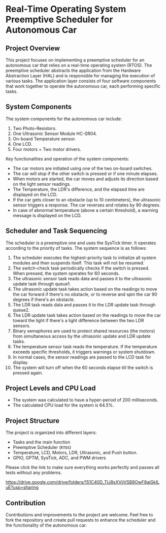 # Real-Time Operating System Preemptive Scheduler for Autonomous Car

## Project Overview

This project focuses on implementing a preemptive scheduler for an autonomous car that relies on a real-time operating system (RTOS). The preemptive scheduler abstracts the application from the Hardware Abstraction Layer (HAL) and is responsible for managing the execution of various tasks. The application layer consists of four software components that work together to operate the autonomous car, each performing specific tasks.

## System Components

The system components for the autonomous car include:

1. Two Photo-Resistors.
2. One Ultrasonic Sensor Module HC-SR04.
3. On-board Temperature sensor.
4. One LCD.
5. Four motors + Two motor drivers.

Key functionalities and operation of the system components:

- The car motors are initiated using one of the two on-board switches.
- The car will stop if the other switch is pressed or if one minute elapses.
- When motors are started, the car moves and adjusts its direction based on the light sensor readings.
- The Temperature, the LDR's difference, and the elapsed time are displayed on the LCD.
- If the car gets closer to an obstacle (up to 10 centimeters), the ultrasonic sensor triggers a response. The car reverses and rotates by 90 degrees.
- In case of abnormal temperature (above a certain threshold), a warning message is displayed on the LCD.

## Scheduler and Task Sequencing

The scheduler is a preemptive one and uses the SysTick timer. It operates according to the priority of tasks. The system sequence is as follows:

1. The scheduler executes the highest-priority task to initialize all system modules and then suspends itself. This task will not be resumed.
2. The switch-check task periodically checks if the switch is pressed. When pressed, the system operates for 60 seconds.
3. The ultrasonic sensor task reads data and passes it to the ultrasonic update task through queue1.
4. The ultrasonic update task takes action based on the readings to move the car forward if there's no obstacle, or to reverse and spin the car 90 degrees if there's an obstacle.
5. The LDR task reads data and passes it to the LDR update task through queue2.
6. The LDR update task takes action based on the readings to move the car toward the light if there's a light difference between the two LDR sensors.
7. Binary semaphores are used to protect shared resources (the motors) from simultaneous access by the ultrasonic update and LDR update tasks.
8. The temperature sensor task reads the temperature. If the temperature exceeds specific thresholds, it triggers warnings or system shutdown.
9. In normal cases, the sensor readings are passed to the LCD task for display.
10. The system will turn off when the 60 seconds elapse till the switch is pressed again.

## Project Levels and CPU Load

- The system was calculated to have a hyper-period of 200 milliseconds.
- The calculated CPU load for the system is 64.5%.

## Project Structure

The project is organized into different layers:

- Tasks and the main function
- Preemptive Scheduler (`RTOS`)
- Temperature, LCD, Motors, LDR, Ultrasonic, and Push button.
- GPIO, GPTM, SysTick, ADC, and PWM drivers


Please click the link to make sure everything works perfectly and passes all tests without any problems.

https://drive.google.com/drive/folders/151C40D_TIJ8sXVjjVSB8OwF8aiGkILuE?usp=sharing

## Contribution

Contributions and improvements to the project are welcome. Feel free to fork the repository and create pull requests to enhance the scheduler and the functionality of the autonomous car.


